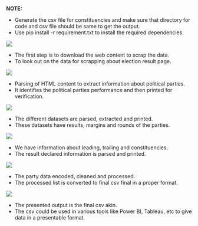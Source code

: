 ﻿**NOTE:**

- Generate the csv file for constituencies and make sure that directory for code and csv file should be same to get the output.
- Use pip install -r requirement.txt to install the required dependencies.

![](Aspose.Words.61c5acaa-123f-429e-9e25-351067e5c3f6.001.png)

- The first step is to download the web content to scrap the data.
- To look out on the data for scrapping about election result page.

![](Aspose.Words.61c5acaa-123f-429e-9e25-351067e5c3f6.002.png)

- Parsing of HTML content to extract information about political parties.
- It identifies the political parties performance and then printed for verification. 

![](Aspose.Words.61c5acaa-123f-429e-9e25-351067e5c3f6.003.png)

- The different datasets are parsed, extracted and printed.
- These datasets have results, margins and rounds of the parties.

![](Aspose.Words.61c5acaa-123f-429e-9e25-351067e5c3f6.004.png)

- We have information about leading, trailing and constituencies.
- The result declared information is parsed and printed.

![](Aspose.Words.61c5acaa-123f-429e-9e25-351067e5c3f6.005.png)

- The party data encoded, cleaned and processed.
- The processed list is converted to final csv final in a proper format.

![](Aspose.Words.61c5acaa-123f-429e-9e25-351067e5c3f6.006.png)

- The presented output is the final csv akin.
- The csv could be used in various tools like Power BI, Tableau, etc to give data in a presentable format.

